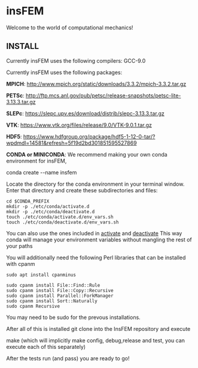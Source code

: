# insFEM
Welcome to the world of computational mechanics!

## INSTALL
Currently insFEM uses the following compilers:
GCC-9.0

Currently insFEM uses the following packages:

**MPICH**:
http://www.mpich.org/static/downloads/3.3.2/mpich-3.3.2.tar.gz

**PETSc**:
http://ftp.mcs.anl.gov/pub/petsc/release-snapshots/petsc-lite-3.13.3.tar.gz

**SLEPc**:
https://slepc.upv.es/download/distrib/slepc-3.13.3.tar.gz

**VTK**:
https://www.vtk.org/files/release/9.0/VTK-9.0.1.tar.gz

**HDF5**:
https://www.hdfgroup.org/package/hdf5-1-12-0-tar/?wpdmdl=14581&refresh=5f19d2bd301851595527869

**CONDA or MINICONDA**:
We recommend making your own conda environment for insFEM,

conda create --name insfem

Locate the directory for the conda environment in your terminal window. 
Enter that directory and create these subdirectories and files: 

    cd $CONDA_PREFIX
    mkdir -p ./etc/conda/activate.d
    mkdir -p ./etc/conda/deactivate.d
    touch ./etc/conda/activate.d/env_vars.sh
    touch ./etc/conda/deactivate.d/env_vars.sh

You can also use the ones included in [activate](https://github.com/InspiraSM/temporal_repo/blob/master/activate.d/env_vars.sh) 
and [deactivate](https://github.com/InspiraSM/temporal_repo/blob/master/deactivate.d/env_vars.sh)
This way conda will manage your environment variables without mangling the rest of your paths

You will additionally need the following Perl libraries that can be installed with cpanm

    sudo apt install cpanminus

    sudo cpanm install File::Find::Rule
    sudo cpanm install File::Copy::Recursive
    sudo cpanm install Parallel::ForkManager
    sudo cpanm install Sort::Naturally
    sudo cpanm Recursive

You may need to be sudo for the prevous installations.


After all of this is installed git clone into the InsFEM repository and execute

make (which will implicitly make config, debug,release and test, you can execute each of this separately)

After the tests run (and pass) you are ready to go!
